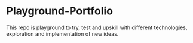 # Playground-Portfolio
 This repo is playground to try, test and upskill with different technologies, exploration and implementation of new ideas. 
